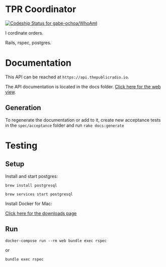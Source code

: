 # TPR Coordinator

[ ![Codeship Status for gabe-ochoa/WhoAmI](https://app.codeship.com/projects/43ec8010-dec2-0134-f6d9-669b3eb0e523/status?branch=master)](https://app.codeship.com/projects/242476)

I cordinate orders.

Rails, rspec, postgres.

# Documentation

This API can be reached at `https://api.thepublicradio.io`.

The API documentation is located in the docs folder. [Click here for the web view](doc/api/index.markdown).

## Generation
To regenerate the documentation or add to it, create new acceptance tests in the `spec/acceptance` folder and run `rake docs:generate`

# Testing

## Setup

Install and start postgres:

`brew install postgresql`

`brew services start postgresql`

Install Docker for Mac:

[Click here for the downloads page](https://store.docker.com/editions/community/docker-ce-desktop-mac)

## Run

```
docker-compose run --rm web bundle exec rspec
```

or 

```
bundle exec rspec
```
